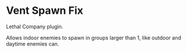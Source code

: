 # Vent Spawn Fix
Lethal Company plugin.

Allows indoor enemies to spawn in groups larger than 1, like outdoor and daytime enemies can.